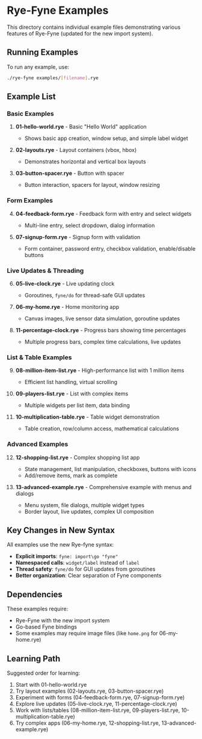# Rye-Fyne Examples

This directory contains individual example files demonstrating various features of Rye-Fyne (updated for the new import system).

## Running Examples

To run any example, use:
```bash
./rye-fyne examples/[filename].rye
```

## Example List

### Basic Examples

1. **01-hello-world.rye** - Basic "Hello World" application
   - Shows basic app creation, window setup, and simple label widget

2. **02-layouts.rye** - Layout containers (vbox, hbox)
   - Demonstrates horizontal and vertical box layouts

3. **03-button-spacer.rye** - Button with spacer
   - Button interaction, spacers for layout, window resizing

### Form Examples

4. **04-feedback-form.rye** - Feedback form with entry and select widgets
   - Multi-line entry, select dropdown, dialog information

5. **07-signup-form.rye** - Signup form with validation
   - Form container, password entry, checkbox validation, enable/disable buttons

### Live Updates & Threading

6. **05-live-clock.rye** - Live updating clock
   - Goroutines, `fyne/do` for thread-safe GUI updates

7. **06-my-home.rye** - Home monitoring app
   - Canvas images, live sensor data simulation, goroutine updates

8. **11-percentage-clock.rye** - Progress bars showing time percentages
   - Multiple progress bars, complex time calculations, live updates

### List & Table Examples

9. **08-million-item-list.rye** - High-performance list with 1 million items
   - Efficient list handling, virtual scrolling

10. **09-players-list.rye** - List with complex items
    - Multiple widgets per list item, data binding

11. **10-multiplication-table.rye** - Table widget demonstration
    - Table creation, row/column access, mathematical calculations

### Advanced Examples

12. **12-shopping-list.rye** - Complex shopping list app
    - State management, list manipulation, checkboxes, buttons with icons
    - Add/remove items, mark as complete

13. **13-advanced-example.rye** - Comprehensive example with menus and dialogs
    - Menu system, file dialogs, multiple widget types
    - Border layout, live updates, complex UI composition

## Key Changes in New Syntax

All examples use the new Rye-fyne syntax:

- **Explicit imports**: `fyne: import\go "fyne"`
- **Namespaced calls**: `widget/label` instead of `label`
- **Thread safety**: `fyne/do` for GUI updates from goroutines
- **Better organization**: Clear separation of Fyne components

## Dependencies

These examples require:
- Rye-Fyne with the new import system
- Go-based Fyne bindings
- Some examples may require image files (like `home.png` for 06-my-home.rye)

## Learning Path

Suggested order for learning:
1. Start with 01-hello-world.rye
2. Try layout examples (02-layouts.rye, 03-button-spacer.rye)
3. Experiment with forms (04-feedback-form.rye, 07-signup-form.rye)
4. Explore live updates (05-live-clock.rye, 11-percentage-clock.rye)
5. Work with lists/tables (08-million-item-list.rye, 09-players-list.rye, 10-multiplication-table.rye)
6. Try complex apps (06-my-home.rye, 12-shopping-list.rye, 13-advanced-example.rye)
